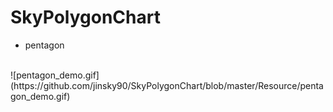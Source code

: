 # SkyPolygonChart
- pentagon
</br>
![pentagon_demo.gif](https://github.com/jinsky90/SkyPolygonChart/blob/master/Resource/pentagon_demo.gif)


 

